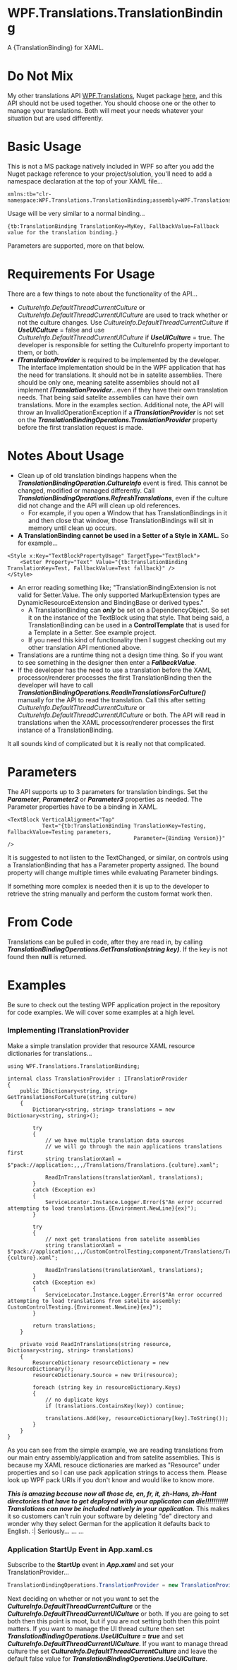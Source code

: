 # WPF.Translations.TranslationBinding
A {TranslationBinding} for XAML.

# Do Not Mix
My other translations API [WPF.Translations](https://github.com/AaronAmberman/WPF.Translations), Nuget package [here](https://www.nuget.org/packages/WPF.Translations/), and this API should not be used together. You should choose one or the other to manage your translations. Both will meet your needs whatever your situation but are used differently.

# Basic Usage
This is not a MS package natively included in WPF so after you add the Nuget package reference to your project/solution, you'll need to add a namespace declaration at the top of your XAML file...

```XAML
xmlns:tb="clr-namespace:WPF.Translations.TranslationBinding;assembly=WPF.Translations.TranslationBinding"
```

Usage will be very similar to a normal binding...

```XAML
{tb:TranslationBinding TranslationKey=MyKey, FallbackValue=Fallback value for the translation binding.}
```

Parameters are supported, more on that below.

# Requirements For Usage
There are a few things to note about the functionality of the API...

- *CultureInfo.DefaultThreadCurrentCulture* or *CultureInfo.DefaultThreadCurrentUICulture* are used to track whether or not the culture changes. Use *CultureInfo.DefaultThreadCurrentCulture* if ***UseUICulture*** = false and use *CultureInfo.DefaultThreadCurrentUICulture* if ***UseUICulture*** = true. The developer is responsible for setting the CultureInfo property important to them, or both.
- ***ITranslationProvider*** is required to be implemented by the developer. The interface implementation should be in the WPF application that has the need for translations. It should not be in satelite assemblies. There should be only one, meaning satelite assemblies should not all implement ***ITranslationProvider***...even if they have their own translation needs. That being said satelite assemblies can have their own translations. More in the examples section. Additional note, the API will throw an InvalidOperationException if a ***ITranslationProvider*** is not set on the ***TranslationBindingOperations.TranslationProvider*** property before the first translation request is made.

# Notes About Usage
- Clean up of old translation bindings happens when the ***TranslationBindingOperation.CultureInfo*** event is fired. This cannot be changed, modified or managed differently. Call ***TranslationBindingOperations.RefreshTranslations***, even if the culture did not change and the API will clean up old references.
  - For example, if you open a Window that has TranslationBindings in it and then close that window, those TranslationBindings will sit in memory until clean up occurs.
- **A TranslationBinding cannot be used in a Setter of a Style in XAML.** So for example...

```XAML
<Style x:Key="TextBlockPropertyUsage" TargetType="TextBlock">
    <Setter Property="Text" Value="{tb:TranslationBinding TranslationKey=Test, FallbackValue=Test fallback}" />
</Style>
```

- An error reading something like; "TranslationBindingExtension is not valid for Setter.Value. The only supported MarkupExtension types are DynamicResourceExtension and BindingBase or derived types."
  - A TranslationBinding can ***only*** be set on a DependencyObject. So set it on the instance of the TextBlock using that style. That being said, a TranslationBinding can be used in a **ControlTemplate** that is used for a Template in a Setter. See example project.
  - If you need this kind of functionality then I suggest checking out my other translation API mentioned above.
- Translations are a runtime thing not a design time thing. So if you want to see something in the designer then enter a ***FallbackValue***.
- If the developer has the need to use a translation before the XAML processor/renderer processes the first TranslationBinding then the developer will have to call ***TranslationBindingOperations.ReadInTranslationsForCulture()*** manually for the API to read the translation. Call this after setting *CultureInfo.DefaultThreadCurrentCulture* or *CultureInfo.DefaultThreadCurrentUICulture* or both. The API will read in translations when the XAML processor/renderer processes the first instance of a TranslationBinding.

It all sounds kind of complicated but it is really not that complicated.

# Parameters
The API supports up to 3 parameters for translation bindings. Set the ***Parameter***, ***Parameter2*** or ***Parameter3*** properties as needed. The Parameter properties have to be a binding in XAML. 

```XAML
<TextBlock VerticalAlignment="Top"
           Text="{tb:TranslationBinding TranslationKey=Testing, FallbackValue=Testing parameters, 
                                        Parameter={Binding Version}}" />
```

It is suggested to not listen to the TextChanged, or similar, on controls using a TranslationBinding that has a Parameter property assigned. The bound property will change multiple times while evaluating Parameter bindings.

If something more complex is needed then it is up to the developer to retrieve the string manually and perform the custom format work then.

# From Code
Translations can be pulled in code, after they are read in, by calling ***TranslationBindingOperations.GetTranslation(string key)***. If the key is not found then **null** is returned.

# Examples
Be sure to check out the testing WPF application project in the repository for code examples. We will cover some examples at a high level.

### Implementing ITranslationProvider
Make a simple translation provider that resource XAML resource dictionaries for translations...

```XAML
using WPF.Translations.TranslationBinding;

internal class TranslationProvider : ITranslationProvider
{
    public IDictionary<string, string> GetTranslationsForCulture(string culture)
    {
        Dictionary<string, string> translations = new Dictionary<string, string>();

        try
        {
            // we have multiple translation data sources
            // we will go through the main applications translations first
            string translationXaml = $"pack://application:,,,/Translations/Translations.{culture}.xaml";

            ReadInTranslations(translationXaml, translations);
        }
        catch (Exception ex)
        {
            ServiceLocator.Instance.Logger.Error($"An error occurred attempting to load translations.{Environment.NewLine}{ex}");
        }

        try
        {
            // next get translations from satelite assemblies
            string translationXaml = $"pack://application:,,,/CustomControlTesting;component/Translations/Translations.{culture}.xaml";

            ReadInTranslations(translationXaml, translations);
        }
        catch (Exception ex)
        {
            ServiceLocator.Instance.Logger.Error($"An error occurred attempting to load translations from satelite assembly: CustomControlTesting.{Environment.NewLine}{ex}");
        }

        return translations;
    }

    private void ReadInTranslations(string resource, Dictionary<string, string> translations)
    {
        ResourceDictionary resourceDictionary = new ResourceDictionary();
        resourceDictionary.Source = new Uri(resource);

        foreach (string key in resourceDictionary.Keys)
        {
            // no duplicate keys
            if (translations.ContainsKey(key)) continue;

            translations.Add(key, resourceDictionary[key].ToString());
        }
    }
}
```

As you can see from the simple example, we are reading translations from our main entry assembly/application and from satelite assemblies. This is because my XAML resouce dictionaries are marked as "Resource" under properties and so I can use pack application strings to access them. Please look up WPF pack URIs if you don't know and would like to know more.

***This is amazing because now all those de, en, fr, it, zh-Hans, zh-Hant directories that have to get deployed with your applicaton can die!!!!!!!!!!! Translations can now be included natively in your application.*** This makes it so customers can't ruin your software by deleting "de" directory and wonder why they select German for the application it defaults back to English. :| Seriously... ... ...

### Application StartUp Event in App.xaml.cs
Subscribe to the **StartUp** event in ***App.xaml*** and set your TranslationProvider...

```C#
TranslationBindingOperations.TranslationProvider = new TranslationProvider();
```

Next deciding on whether or not you want to set the ***CultureInfo.DefaultThreadCurrentCulture*** or the ***CultureInfo.DefaultThreadCurrentUICulture*** or both. If you are going to set both then this point is moot, but if you are not setting both then this point matters. If you want to manage the UI thread culture then set ***TranslationBindingOperations.UseUICulture = true*** and set ***CultureInfo.DefaultThreadCurrentUICulture***. If you want to manage thread culture the set ***CultureInfo.DefaultThreadCurrentCulture*** and leave the default false value for ***TranslationBindingOperations.UseUICulture***.
